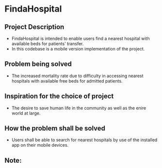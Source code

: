 # FindaHospital

## Project Description
-   FindaHospital is intended to enable users find a nearest hospital with available beds for patients' transfer.
-   In this codebase is a mobile version implementation of the project.

## Problem being solved
-   The increased mortality rate due to difficulty in accessing nearest hospitals with available free beds for admitted patients.
## Inspiration for the choice of project
-   The desire to save human life in the community as well as the enire world at large.

## How the problem shall be solved
-   Users shall be able to search for nearest hospitals by use of the installed app on their mobile devices.

## Note: